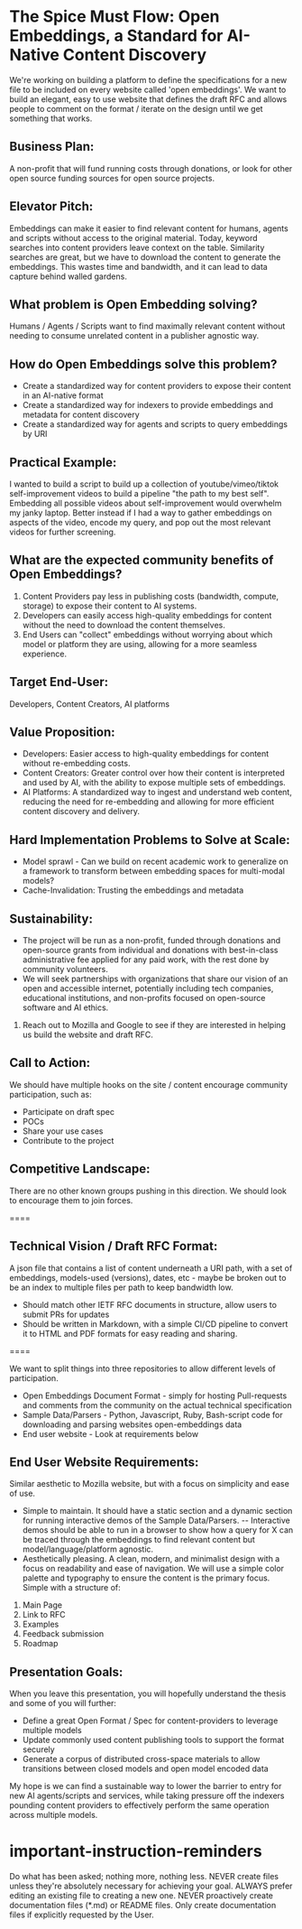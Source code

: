 # The Spice Must Flow: Open Embeddings, a Standard for AI-Native Content Discovery

We're working on building a platform to define the specifications for a new file to be included on every website called 'open embeddings'. We want to build an elegant, easy to use website that defines the draft RFC and allows people to comment on the format / iterate on the design until we get something that works.

## Business Plan:
A non-profit that will fund running costs through donations, or look for other open source funding sources for open source projects.

## Elevator Pitch:
Embeddings can make it easier to find relevant content for humans, agents and scripts without access to the original material. Today, keyword searches into content providers leave context on the table. Similarity searches are great, but we have to download the content to generate the embeddings. This wastes time and bandwidth, and it can lead to data capture behind walled gardens.

## What problem is Open Embedding solving?
Humans / Agents / Scripts want to find maximally relevant content without needing to consume unrelated content in a publisher agnostic way.

## How do Open Embeddings solve this problem?
- Create a standardized way for content providers to expose their content in an AI-native format
- Create a standardized way for indexers to provide embeddings and metadata for content discovery
- Create a standardized way for agents and scripts to query embeddings by URI

## Practical Example:
I wanted to build a script to build up a collection of youtube/vimeo/tiktok self-improvement videos to build a pipeline "the path to my best self". Embedding all possible videos about self-improvement would overwhelm my janky laptop. Better instead if I had a way to gather embeddings on aspects of the video, encode my query, and pop out the most relevant videos for further screening.

## What are the expected community benefits of Open Embeddings?
1. Content Providers pay less in publishing costs (bandwidth, compute, storage) to expose their content to AI systems.
2. Developers can easily access high-quality embeddings for content without the need to download the content themselves.
3. End Users can "collect" embeddings without worrying about which model or platform they are using, allowing for a more seamless experience.

## Target End-User:
Developers, Content Creators, AI platforms

## Value Proposition:
- Developers: Easier access to high-quality embeddings for content without re-embedding costs.
- Content Creators: Greater control over how their content is interpreted and used by AI, with the ability to expose multiple sets of embeddings.
- AI Platforms: A standardized way to ingest and understand web content, reducing the need for re-embedding and allowing for more efficient content discovery and delivery.

## Hard Implementation Problems to Solve at Scale:
- Model sprawl - Can we build on recent academic work to generalize on a framework to transform between embedding spaces for multi-modal models?
- Cache-Invalidation: Trusting the embeddings and metadata

## Sustainability:
- The project will be run as a non-profit, funded through donations and open-source grants from individual and donations with best-in-class administrative fee applied for any paid work, with the rest done by community volunteers.
- We will seek partnerships with organizations that share our vision of an open and accessible internet, potentially including tech companies, educational institutions, and non-profits focused on open-source software and AI ethics.

1. Reach out to Mozilla and Google to see if they are interested in helping us build the website and draft RFC.

## Call to Action:
We should have multiple hooks on the site / content encourage community participation, such as:
- Participate on draft spec
- POCs
- Share your use cases
- Contribute to the project

## Competitive Landscape:
There are no other known groups pushing in this direction. We should look to encourage them to join forces.

====

## Technical Vision / Draft RFC Format:
A json file that contains a list of content underneath a URI path, with a set of embeddings, models-used (versions), dates, etc - maybe be broken out to be an index to multiple files per path to keep bandwidth low.

- Should match other IETF RFC documents in structure, allow users to submit PRs for updates
- Should be written in Markdown, with a simple CI/CD pipeline to convert it to HTML and PDF formats for easy reading and sharing.

====

We want to split things into three repositories to allow different levels of participation.

- Open Embeddings Document Format - simply for hosting Pull-requests and comments from the community on the actual technical specification
- Sample Data/Parsers - Python, Javascript, Ruby, Bash-script code for downloading and parsing websites open-embeddings data
- End user website - Look at requirements below

## End User Website Requirements:
Similar aesthetic to Mozilla website, but with a focus on simplicity and ease of use.
- Simple to maintain. It should have a static section and a dynamic section for running interactive demos of the Sample Data/Parsers.
  -- Interactive demos should be able to run in a browser to show how a query for X can be traced through the embeddings to find relevant content but model/language/platform agnostic.
- Aesthetically pleasing. A clean, modern, and minimalist design with a focus on readability and ease of navigation. We will
      use a simple color palette and typography to ensure the content is the primary focus. Simple with a structure of:
1. Main Page
2. Link to RFC
3. Examples
4. Feedback submission
5. Roadmap

## Presentation Goals:
When you leave this presentation, you will hopefully understand the thesis and some of you will further:
* Define a great Open Format / Spec for content-providers to leverage multiple models
* Update commonly used content publishing tools to support the format securely
* Generate a corpus of distributed cross-space materials to allow transitions between closed models and open model encoded data

My hope is we can find a sustainable way to lower the barrier to entry for new AI agents/scripts and services, while taking pressure off the indexers pounding content providers to effectively perform the same operation across multiple models.

# important-instruction-reminders
Do what has been asked; nothing more, nothing less.
NEVER create files unless they're absolutely necessary for achieving your goal.
ALWAYS prefer editing an existing file to creating a new one.
NEVER proactively create documentation files (*.md) or README files. Only create documentation files if explicitly requested by the User.